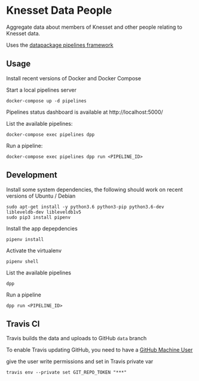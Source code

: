 # Knesset Data People

Aggregate data about members of Knesset and other people relating to Knesset data.

Uses the [datapackage pipelines framework](https://github.com/frictionlessdata/datapackage-pipelines)


## Usage

Install recent versions of Docker and Docker Compose

Start a local pipelines server

```
docker-compose up -d pipelines
```

Pipelines status dashboard is available at http://localhost:5000/

List the available pipelines:

```
docker-compose exec pipelines dpp
```

Run a pipeline:

```
docker-compose exec pipelines dpp run <PIPELINE_ID>
```


## Development

Install some system dependencies, the following should work on recent versions of Ubuntu / Debian

```
sudo apt-get install -y python3.6 python3-pip python3.6-dev libleveldb-dev libleveldb1v5
sudo pip3 install pipenv
```

Install the app depepdencies

```
pipenv install
```

Activate the virtualenv

```
pipenv shell
```

List the available pipelines

```
dpp
```

Run a pipeline

```
dpp run <PIPELINE_ID>
```


## Travis CI

Travis builds the data and uploads to GitHub `data` branch

To enable Travis updating GitHub, you need to have a [GitHub Machine User](https://developer.github.com/v3/guides/managing-deploy-keys/#machine-users)

give the user write permissions and set in Travis private var

```
travis env --private set GIT_REPO_TOKEN "***"
```
